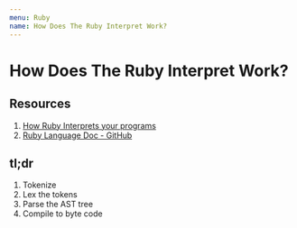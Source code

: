 ```yaml
---
menu: Ruby
name: How Does The Ruby Interpret Work?
---
```


# How Does The Ruby Interpret Work?

## Resources

1. [How Ruby Interprets your programs](https://www.honeybadger.io/blog/how-ruby-interprets-and-runs-your-programs/)
2. [Ruby Language Doc - GitHub](https://github.com/datanorris/ruby-language-doc/wiki/Execution-Context-and-Closures)

## tl;dr

1. Tokenize
2. Lex the tokens
3. Parse the AST tree
4. Compile to byte code
